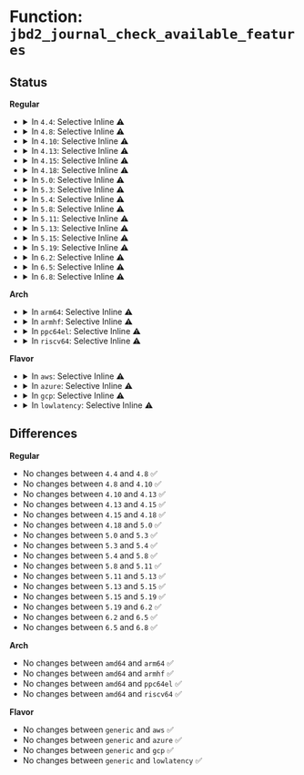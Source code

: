 # Function: <code>jbd2_journal_check_available_features</code>

## Status
<b>Regular</b>
<ul>
<li>
<details>
<summary>In <code>4.4</code>: Selective Inline ⚠️</summary>

```c
int jbd2_journal_check_available_features(journal_t *journal, long unsigned int compat, long unsigned int ro, long unsigned int incompat);
```

**Collision:** Unique Global

**Inline:** Selective

**Transformation:** False

**Instances:**

```
In fs/jbd2/journal.c (ffffffff812ef790)
Location: fs/jbd2/journal.c:1786
Inline: True
Direct callers:
  - fs/ext4/super.c:ext4_fill_super
  - fs/ext4/super.c:ext4_fill_super
```
**Symbols:**

```
ffffffff812ef790-ffffffff812ef7d8: jbd2_journal_check_available_features (STB_GLOBAL)
```
</details>
</li>
<li>
<details>
<summary>In <code>4.8</code>: Selective Inline ⚠️</summary>

```c
int jbd2_journal_check_available_features(journal_t *journal, long unsigned int compat, long unsigned int ro, long unsigned int incompat);
```

**Collision:** Unique Global

**Inline:** Selective

**Transformation:** False

**Instances:**

```
In fs/jbd2/journal.c (ffffffff8131dd00)
Location: fs/jbd2/journal.c:1821
Inline: True
Direct callers:
  - fs/ext4/super.c:ext4_fill_super
  - fs/ext4/super.c:ext4_fill_super
```
**Symbols:**

```
ffffffff8131dd00-ffffffff8131dd43: jbd2_journal_check_available_features (STB_GLOBAL)
```
</details>
</li>
<li>
<details>
<summary>In <code>4.10</code>: Selective Inline ⚠️</summary>

```c
int jbd2_journal_check_available_features(journal_t *journal, long unsigned int compat, long unsigned int ro, long unsigned int incompat);
```

**Collision:** Unique Global

**Inline:** Selective

**Transformation:** False

**Instances:**

```
In fs/jbd2/journal.c (ffffffff81333d80)
Location: fs/jbd2/journal.c:1791
Inline: True
Direct callers:
  - fs/ext4/super.c:ext4_fill_super
  - fs/ext4/super.c:ext4_fill_super
```
**Symbols:**

```
ffffffff81333d80-ffffffff81333dc3: jbd2_journal_check_available_features (STB_GLOBAL)
```
</details>
</li>
<li>
<details>
<summary>In <code>4.13</code>: Selective Inline ⚠️</summary>

```c
int jbd2_journal_check_available_features(journal_t *journal, long unsigned int compat, long unsigned int ro, long unsigned int incompat);
```

**Collision:** Unique Global

**Inline:** Selective

**Transformation:** False

**Instances:**

```
In fs/jbd2/journal.c (ffffffff81348b40)
Location: fs/jbd2/journal.c:1814
Inline: True
Direct callers:
  - fs/ext4/super.c:ext4_fill_super
  - fs/ext4/super.c:ext4_fill_super
```
**Symbols:**

```
ffffffff81348b40-ffffffff81348b83: jbd2_journal_check_available_features (STB_GLOBAL)
```
</details>
</li>
<li>
<details>
<summary>In <code>4.15</code>: Selective Inline ⚠️</summary>

```c
int jbd2_journal_check_available_features(journal_t *journal, long unsigned int compat, long unsigned int ro, long unsigned int incompat);
```

**Collision:** Unique Global

**Inline:** Selective

**Transformation:** False

**Instances:**

```
In fs/jbd2/journal.c (ffffffff8136d190)
Location: fs/jbd2/journal.c:1830
Inline: True
Direct callers:
  - fs/ext4/super.c:ext4_fill_super
  - fs/ext4/super.c:ext4_fill_super
```
**Symbols:**

```
ffffffff8136d190-ffffffff8136d1d3: jbd2_journal_check_available_features (STB_GLOBAL)
```
</details>
</li>
<li>
<details>
<summary>In <code>4.18</code>: Selective Inline ⚠️</summary>

```c
int jbd2_journal_check_available_features(journal_t *journal, long unsigned int compat, long unsigned int ro, long unsigned int incompat);
```

**Collision:** Unique Global

**Inline:** Selective

**Transformation:** False

**Instances:**

```
In fs/jbd2/journal.c (ffffffff8139b320)
Location: fs/jbd2/journal.c:1833
Inline: True
Direct callers:
  - fs/ext4/super.c:ext4_fill_super
  - fs/ext4/super.c:ext4_fill_super
```
**Symbols:**

```
ffffffff8139b320-ffffffff8139b363: jbd2_journal_check_available_features (STB_GLOBAL)
```
</details>
</li>
<li>
<details>
<summary>In <code>5.0</code>: Selective Inline ⚠️</summary>

```c
int jbd2_journal_check_available_features(journal_t *journal, long unsigned int compat, long unsigned int ro, long unsigned int incompat);
```

**Collision:** Unique Global

**Inline:** Selective

**Transformation:** False

**Instances:**

```
In fs/jbd2/journal.c (ffffffff813b4090)
Location: fs/jbd2/journal.c:1833
Inline: True
Direct callers:
  - fs/ext4/super.c:ext4_fill_super
  - fs/ext4/super.c:ext4_fill_super
```
**Symbols:**

```
ffffffff813b4090-ffffffff813b40d3: jbd2_journal_check_available_features (STB_GLOBAL)
```
</details>
</li>
<li>
<details>
<summary>In <code>5.3</code>: Selective Inline ⚠️</summary>

```c
int jbd2_journal_check_available_features(journal_t *journal, long unsigned int compat, long unsigned int ro, long unsigned int incompat);
```

**Collision:** Unique Global

**Inline:** Selective

**Transformation:** False

**Instances:**

```
In fs/jbd2/journal.c (ffffffff813de6a0)
Location: fs/jbd2/journal.c:1824
Inline: True
Direct callers:
  - fs/ext4/super.c:ext4_fill_super
  - fs/ext4/super.c:ext4_fill_super
```
**Symbols:**

```
ffffffff813de6a0-ffffffff813de6e3: jbd2_journal_check_available_features (STB_GLOBAL)
```
</details>
</li>
<li>
<details>
<summary>In <code>5.4</code>: Selective Inline ⚠️</summary>

```c
int jbd2_journal_check_available_features(journal_t *journal, long unsigned int compat, long unsigned int ro, long unsigned int incompat);
```

**Collision:** Unique Global

**Inline:** Selective

**Transformation:** False

**Instances:**

```
In fs/jbd2/journal.c (ffffffff813f86f0)
Location: fs/jbd2/journal.c:1827
Inline: True
Direct callers:
  - fs/ext4/super.c:ext4_fill_super
  - fs/ext4/super.c:ext4_fill_super
```
**Symbols:**

```
ffffffff813f86f0-ffffffff813f8733: jbd2_journal_check_available_features (STB_GLOBAL)
```
</details>
</li>
<li>
<details>
<summary>In <code>5.8</code>: Selective Inline ⚠️</summary>

```c
int jbd2_journal_check_available_features(journal_t *journal, long unsigned int compat, long unsigned int ro, long unsigned int incompat);
```

**Collision:** Unique Global

**Inline:** Selective

**Transformation:** False

**Instances:**

```
In fs/jbd2/journal.c (ffffffff81445730)
Location: fs/jbd2/journal.c:1865
Inline: True
Direct callers:
  - fs/ext4/super.c:ext4_fill_super
  - fs/ext4/super.c:ext4_fill_super
```
**Symbols:**

```
ffffffff81445730-ffffffff81445773: jbd2_journal_check_available_features (STB_GLOBAL)
```
</details>
</li>
<li>
<details>
<summary>In <code>5.11</code>: Selective Inline ⚠️</summary>

```c
int jbd2_journal_check_available_features(journal_t *journal, long unsigned int compat, long unsigned int ro, long unsigned int incompat);
```

**Collision:** Unique Global

**Inline:** Selective

**Transformation:** False

**Instances:**

```
In fs/jbd2/journal.c (ffffffff81461f00)
Location: fs/jbd2/journal.c:2076
Inline: True
Direct callers:
  - fs/ext4/super.c:ext4_fill_super
  - fs/ext4/super.c:ext4_fill_super
```
**Symbols:**

```
ffffffff81461f00-ffffffff81461f43: jbd2_journal_check_available_features (STB_GLOBAL)
```
</details>
</li>
<li>
<details>
<summary>In <code>5.13</code>: Selective Inline ⚠️</summary>

```c
int jbd2_journal_check_available_features(journal_t *journal, long unsigned int compat, long unsigned int ro, long unsigned int incompat);
```

**Collision:** Unique Global

**Inline:** Selective

**Transformation:** False

**Instances:**

```
In fs/jbd2/journal.c (ffffffff814675b0)
Location: fs/jbd2/journal.c:2076
Inline: True
Direct callers:
  - fs/ext4/super.c:ext4_fill_super
  - fs/ext4/super.c:ext4_fill_super
```
**Symbols:**

```
ffffffff814675b0-ffffffff814675fe: jbd2_journal_check_available_features (STB_GLOBAL)
```
</details>
</li>
<li>
<details>
<summary>In <code>5.15</code>: Selective Inline ⚠️</summary>

```c
int jbd2_journal_check_available_features(journal_t *journal, long unsigned int compat, long unsigned int ro, long unsigned int incompat);
```

**Collision:** Unique Global

**Inline:** Selective

**Transformation:** False

**Instances:**

```
In fs/jbd2/journal.c (ffffffff814bd550)
Location: fs/jbd2/journal.c:2246
Inline: True
Direct callers:
  - fs/ext4/super.c:ext4_fill_super
  - fs/ext4/super.c:ext4_fill_super
```
**Symbols:**

```
ffffffff814bd550-ffffffff814bd59e: jbd2_journal_check_available_features (STB_GLOBAL)
```
</details>
</li>
<li>
<details>
<summary>In <code>5.19</code>: Selective Inline ⚠️</summary>

```c
int jbd2_journal_check_available_features(journal_t *journal, long unsigned int compat, long unsigned int ro, long unsigned int incompat);
```

**Collision:** Unique Global

**Inline:** Selective

**Transformation:** False

**Instances:**

```
In fs/jbd2/journal.c (ffffffff81549cbe)
Location: fs/jbd2/journal.c:2249
Inline: True
Inline callers:
  - fs/jbd2/journal.c:jbd2_journal_set_features
  - fs/jbd2/journal.c:jbd2_journal_set_features
Direct callers:
  - fs/ext4/super.c:__ext4_fill_super
  - fs/ext4/super.c:__ext4_fill_super
```
**Symbols:**

```
ffffffff81548ab0-ffffffff81548afd: jbd2_journal_check_available_features (STB_GLOBAL)
```
</details>
</li>
<li>
<details>
<summary>In <code>6.2</code>: Selective Inline ⚠️</summary>

```c
int jbd2_journal_check_available_features(journal_t *journal, long unsigned int compat, long unsigned int ro, long unsigned int incompat);
```

**Collision:** Unique Global

**Inline:** Selective

**Transformation:** False

**Instances:**

```
In fs/jbd2/journal.c (ffffffff815ea55e)
Location: fs/jbd2/journal.c:2252
Inline: True
Inline callers:
  - fs/jbd2/journal.c:jbd2_journal_set_features
  - fs/jbd2/journal.c:jbd2_journal_set_features
Direct callers:
  - fs/ext4/super.c:ext4_load_and_init_journal
  - fs/ext4/super.c:ext4_load_and_init_journal
```
**Symbols:**

```
ffffffff815e8470-ffffffff815e84bd: jbd2_journal_check_available_features (STB_GLOBAL)
```
</details>
</li>
<li>
<details>
<summary>In <code>6.5</code>: Selective Inline ⚠️</summary>

```c
int jbd2_journal_check_available_features(journal_t *journal, long unsigned int compat, long unsigned int ro, long unsigned int incompat);
```

**Collision:** Unique Global

**Inline:** Selective

**Transformation:** False

**Instances:**

```
In fs/jbd2/journal.c (ffffffff81620cae)
Location: fs/jbd2/journal.c:2256
Inline: True
Inline callers:
  - fs/jbd2/journal.c:jbd2_journal_set_features
  - fs/jbd2/journal.c:jbd2_journal_set_features
Direct callers:
  - fs/ext4/super.c:ext4_load_and_init_journal
  - fs/ext4/super.c:ext4_load_and_init_journal
```
**Symbols:**

```
ffffffff8161fd80-ffffffff8161fdd3: jbd2_journal_check_available_features (STB_GLOBAL)
```
</details>
</li>
<li>
<details>
<summary>In <code>6.8</code>: Selective Inline ⚠️</summary>

```c
int jbd2_journal_check_available_features(journal_t *journal, long unsigned int compat, long unsigned int ro, long unsigned int incompat);
```

**Collision:** Unique Global

**Inline:** Selective

**Transformation:** False

**Instances:**

```
In fs/jbd2/journal.c (ffffffff816598ee)
Location: fs/jbd2/journal.c:2248
Inline: True
Inline callers:
  - fs/jbd2/journal.c:jbd2_journal_set_features
  - fs/jbd2/journal.c:jbd2_journal_set_features
Direct callers:
  - fs/ext4/super.c:ext4_load_and_init_journal
  - fs/ext4/super.c:ext4_load_and_init_journal
```
**Symbols:**

```
ffffffff81658cd0-ffffffff81658d23: jbd2_journal_check_available_features (STB_GLOBAL)
```
</details>
</li>
</ul>
<b>Arch</b>
<ul>
<li>
<details>
<summary>In <code>arm64</code>: Selective Inline ⚠️</summary>

```c
int jbd2_journal_check_available_features(journal_t *journal, long unsigned int compat, long unsigned int ro, long unsigned int incompat);
```

**Collision:** Unique Global

**Inline:** Selective

**Transformation:** False

**Instances:**

```
In fs/jbd2/journal.c (ffff8000104d3a70)
Location: fs/jbd2/journal.c:1827
Inline: True
Direct callers:
  - fs/ext4/super.c:ext4_fill_super
  - fs/ext4/super.c:ext4_fill_super
```
**Symbols:**

```
ffff8000104d3a70-ffff8000104d3ae4: jbd2_journal_check_available_features (STB_GLOBAL)
```
</details>
</li>
<li>
<details>
<summary>In <code>armhf</code>: Selective Inline ⚠️</summary>

```c
int jbd2_journal_check_available_features(journal_t *journal, long unsigned int compat, long unsigned int ro, long unsigned int incompat);
```

**Collision:** Unique Global

**Inline:** Selective

**Transformation:** False

**Instances:**

```
In fs/jbd2/journal.c (c0696f6c)
Location: fs/jbd2/journal.c:1827
Inline: True
Direct callers:
  - fs/ext4/super.c:ext4_fill_super
  - fs/ext4/super.c:ext4_fill_super
```
**Symbols:**

```
c0696f6c-c0696fd4: jbd2_journal_check_available_features (STB_GLOBAL)
```
</details>
</li>
<li>
<details>
<summary>In <code>ppc64el</code>: Selective Inline ⚠️</summary>

```c
int jbd2_journal_check_available_features(journal_t *journal, long unsigned int compat, long unsigned int ro, long unsigned int incompat);
```

**Collision:** Unique Global

**Inline:** Selective

**Transformation:** False

**Instances:**

```
In fs/jbd2/journal.c (c00000000060f440)
Location: fs/jbd2/journal.c:1827
Inline: True
Direct callers:
  - fs/ext4/super.c:ext4_fill_super
  - fs/ext4/super.c:ext4_fill_super
```
**Symbols:**

```
c00000000060f440-c00000000060f498: jbd2_journal_check_available_features (STB_GLOBAL)
```
</details>
</li>
<li>
<details>
<summary>In <code>riscv64</code>: Selective Inline ⚠️</summary>

```c
int jbd2_journal_check_available_features(journal_t *journal, long unsigned int compat, long unsigned int ro, long unsigned int incompat);
```

**Collision:** Unique Global

**Inline:** Selective

**Transformation:** False

**Instances:**

```
In fs/jbd2/journal.c (ffffffe00034b372)
Location: fs/jbd2/journal.c:1827
Inline: True
Direct callers:
  - fs/ext4/super.c:ext4_fill_super
  - fs/ext4/super.c:ext4_fill_super
```
**Symbols:**

```
ffffffe00034b372-ffffffe00034b3d0: jbd2_journal_check_available_features (STB_GLOBAL)
```
</details>
</li>
</ul>
<b>Flavor</b>
<ul>
<li>
<details>
<summary>In <code>aws</code>: Selective Inline ⚠️</summary>

```c
int jbd2_journal_check_available_features(journal_t *journal, long unsigned int compat, long unsigned int ro, long unsigned int incompat);
```

**Collision:** Unique Global

**Inline:** Selective

**Transformation:** False

**Instances:**

```
In fs/jbd2/journal.c (ffffffff813f0cd0)
Location: fs/jbd2/journal.c:1827
Inline: True
Direct callers:
  - fs/ext4/super.c:ext4_fill_super
  - fs/ext4/super.c:ext4_fill_super
```
**Symbols:**

```
ffffffff813f0cd0-ffffffff813f0d13: jbd2_journal_check_available_features (STB_GLOBAL)
```
</details>
</li>
<li>
<details>
<summary>In <code>azure</code>: Selective Inline ⚠️</summary>

```c
int jbd2_journal_check_available_features(journal_t *journal, long unsigned int compat, long unsigned int ro, long unsigned int incompat);
```

**Collision:** Unique Global

**Inline:** Selective

**Transformation:** False

**Instances:**

```
In fs/jbd2/journal.c (ffffffff813e1750)
Location: fs/jbd2/journal.c:1827
Inline: True
Direct callers:
  - fs/ext4/super.c:ext4_fill_super
  - fs/ext4/super.c:ext4_fill_super
```
**Symbols:**

```
ffffffff813e1750-ffffffff813e1793: jbd2_journal_check_available_features (STB_GLOBAL)
```
</details>
</li>
<li>
<details>
<summary>In <code>gcp</code>: Selective Inline ⚠️</summary>

```c
int jbd2_journal_check_available_features(journal_t *journal, long unsigned int compat, long unsigned int ro, long unsigned int incompat);
```

**Collision:** Unique Global

**Inline:** Selective

**Transformation:** False

**Instances:**

```
In fs/jbd2/journal.c (ffffffff813ee050)
Location: fs/jbd2/journal.c:1827
Inline: True
Direct callers:
  - fs/ext4/super.c:ext4_fill_super
  - fs/ext4/super.c:ext4_fill_super
```
**Symbols:**

```
ffffffff813ee050-ffffffff813ee093: jbd2_journal_check_available_features (STB_GLOBAL)
```
</details>
</li>
<li>
<details>
<summary>In <code>lowlatency</code>: Selective Inline ⚠️</summary>

```c
int jbd2_journal_check_available_features(journal_t *journal, long unsigned int compat, long unsigned int ro, long unsigned int incompat);
```

**Collision:** Unique Global

**Inline:** Selective

**Transformation:** False

**Instances:**

```
In fs/jbd2/journal.c (ffffffff81403b80)
Location: fs/jbd2/journal.c:1827
Inline: True
Direct callers:
  - fs/ext4/super.c:ext4_fill_super
  - fs/ext4/super.c:ext4_fill_super
```
**Symbols:**

```
ffffffff81403b80-ffffffff81403bc3: jbd2_journal_check_available_features (STB_GLOBAL)
```
</details>
</li>
</ul>

## Differences
<b>Regular</b>
<ul>
<li>
No changes between <code>4.4</code> and <code>4.8</code> ✅
</li>
<li>
No changes between <code>4.8</code> and <code>4.10</code> ✅
</li>
<li>
No changes between <code>4.10</code> and <code>4.13</code> ✅
</li>
<li>
No changes between <code>4.13</code> and <code>4.15</code> ✅
</li>
<li>
No changes between <code>4.15</code> and <code>4.18</code> ✅
</li>
<li>
No changes between <code>4.18</code> and <code>5.0</code> ✅
</li>
<li>
No changes between <code>5.0</code> and <code>5.3</code> ✅
</li>
<li>
No changes between <code>5.3</code> and <code>5.4</code> ✅
</li>
<li>
No changes between <code>5.4</code> and <code>5.8</code> ✅
</li>
<li>
No changes between <code>5.8</code> and <code>5.11</code> ✅
</li>
<li>
No changes between <code>5.11</code> and <code>5.13</code> ✅
</li>
<li>
No changes between <code>5.13</code> and <code>5.15</code> ✅
</li>
<li>
No changes between <code>5.15</code> and <code>5.19</code> ✅
</li>
<li>
No changes between <code>5.19</code> and <code>6.2</code> ✅
</li>
<li>
No changes between <code>6.2</code> and <code>6.5</code> ✅
</li>
<li>
No changes between <code>6.5</code> and <code>6.8</code> ✅
</li>
</ul>
<b>Arch</b>
<ul>
<li>
No changes between <code>amd64</code> and <code>arm64</code> ✅
</li>
<li>
No changes between <code>amd64</code> and <code>armhf</code> ✅
</li>
<li>
No changes between <code>amd64</code> and <code>ppc64el</code> ✅
</li>
<li>
No changes between <code>amd64</code> and <code>riscv64</code> ✅
</li>
</ul>
<b>Flavor</b>
<ul>
<li>
No changes between <code>generic</code> and <code>aws</code> ✅
</li>
<li>
No changes between <code>generic</code> and <code>azure</code> ✅
</li>
<li>
No changes between <code>generic</code> and <code>gcp</code> ✅
</li>
<li>
No changes between <code>generic</code> and <code>lowlatency</code> ✅
</li>
</ul>
